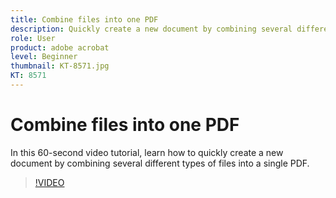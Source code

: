 ```yaml
---
title: Combine files into one PDF
description: Quickly create a new document by combining several different types of files into a single PDF
role: User
product: adobe acrobat
level: Beginner
thumbnail: KT-8571.jpg
KT: 8571
---
```

# Combine files into one PDF

In this 60-second video tutorial, learn how to quickly create a new document by combining several different types of files into a single PDF. 

>[!VIDEO](https://video.tv.adobe.com/v/336361?hidetitle=true)